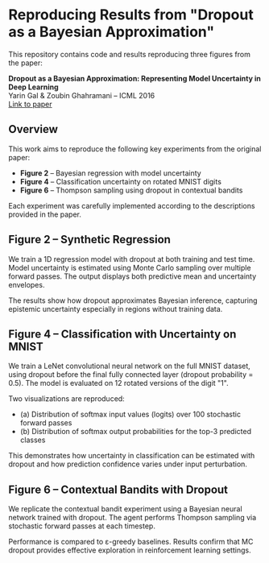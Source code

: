 # Reproducing Results from "Dropout as a Bayesian Approximation"

This repository contains code and results reproducing three figures from the paper:

**Dropout as a Bayesian Approximation: Representing Model Uncertainty in Deep Learning**  
Yarin Gal & Zoubin Ghahramani – ICML 2016  
[Link to paper](https://arxiv.org/pdf/1506.02142)

## Overview

This work aims to reproduce the following key experiments from the original paper:

- **Figure 2** – Bayesian regression with model uncertainty
- **Figure 4** – Classification uncertainty on rotated MNIST digits
- **Figure 6** – Thompson sampling using dropout in contextual bandits

Each experiment was carefully implemented according to the descriptions provided in the paper.

## Figure 2 – Synthetic Regression

We train a 1D regression model with dropout at both training and test time. Model uncertainty is estimated using Monte Carlo sampling over multiple forward passes. The output displays both predictive mean and uncertainty envelopes.

The results show how dropout approximates Bayesian inference, capturing epistemic uncertainty especially in regions without training data.

## Figure 4 – Classification with Uncertainty on MNIST

We train a LeNet convolutional neural network on the full MNIST dataset, using dropout before the final fully connected layer (dropout probability = 0.5). The model is evaluated on 12 rotated versions of the digit "1".

Two visualizations are reproduced:

- (a) Distribution of softmax input values (logits) over 100 stochastic forward passes
- (b) Distribution of softmax output probabilities for the top-3 predicted classes

This demonstrates how uncertainty in classification can be estimated with dropout and how prediction confidence varies under input perturbation.

## Figure 6 – Contextual Bandits with Dropout

We replicate the contextual bandit experiment using a Bayesian neural network trained with dropout. The agent performs Thompson sampling via stochastic forward passes at each timestep.

Performance is compared to ε-greedy baselines. Results confirm that MC dropout provides effective exploration in reinforcement learning settings.
